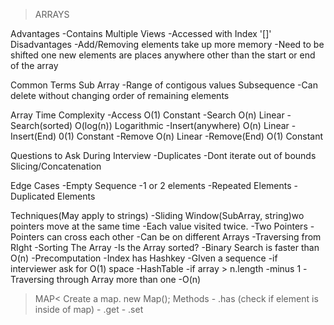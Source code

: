 >ARRAYS

Advantages
    -Contains Multiple Views
    -Accessed with Index '[]'
Disadvantages
    -Add/Removing elements take up more memory
        -Need to be shifted one new elements are places anywhere other than the start or end of the array

Common Terms
    Sub Array
        -Range of contigous values
    Subsequence
        -Can delete without changing order of remaining elements

Array Time Complexity
-Access O(1) Constant
-Search O(n) Linear
-Search(sorted) O(log(n)) Logarithmic
-Insert(anywhere) O(n) Linear
-Insert(End) 0(1) Constant
-Remove O(n) Linear
-Remove(End) O(1) Constant

Questions to Ask During Interview
    -Duplicates
    -Dont iterate out of bounds
    Slicing/Concatenation

Edge Cases
-Empty Sequence
-1 or 2 elements
-Repeated Elements
-Duplicated Elements



Techniques(May apply to strings)
    -Sliding Window(SubArray, string)wo pointers move at the same time
        -Each value visited twice.
    -Two Pointers
        -Pointers can cross each other
        -Can be on different Arrays
    -Traversing from RIght
    -Sorting The Array
        -Is the Array sorted?
            -Binary Search is faster than O(n)
    -Precomputation
    -Index has Hashkey
        -GIven a sequence
        -if interviewer ask for O(1) space
        -HashTable
        -if array > n.length
        -minus 1
    -Traversing through Array more than one
        -O(n)
    

>MAP<
Create a map. new Map();
Methods
    - .has (check if element is inside of map)
    - .get 
    - .set